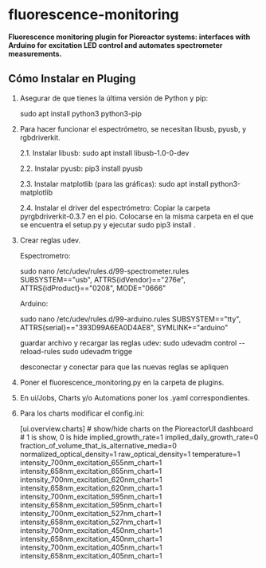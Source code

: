 # fluorescence-monitoring
**Fluorescence monitoring plugin for Pioreactor systems: interfaces with Arduino for excitation LED control and automates spectrometer measurements.**

## Cómo Instalar en Pluging
1. Asegurar de que tienes la última versión de Python y pip:

	sudo apt install python3 python3-pip


2. Para hacer funcionar el espectrómetro, se necesitan libusb, pyusb, y rgbdriverkit.

	2.1. Instalar libusb:
    		sudo apt install libusb-1.0-0-dev

    
	2.2. Instalar pyusb:
    		pip3 install pyusb
  
    
	2.3. Instalar matplotlib (para las gráficas):
    		sudo apt install python3-matplotlib
   
    
	2.4. Instalar el driver del espectrómetro:
    		Copiar la carpeta pyrgbdriverkit-0.3.7 en el pio.
		Colocarse en la misma carpeta en el que se encuentra el setup.py y ejecutar
		sudo pip3 install .

3. Crear reglas udev.

	Espectrometro:

	sudo nano /etc/udev/rules.d/99-spectrometer.rules
	SUBSYSTEM=="usb", ATTRS{idVendor}=="276e", ATTRS{idProduct}=="0208", MODE="0666"

	Arduino:

	sudo nano /etc/udev/rules.d/99-arduino.rules
	SUBSYSTEM=="tty", ATTRS{serial}=="393D99A6EA0D4AE8", SYMLINK+="arduino"


	guardar archivo y recargar las reglas udev:
	sudo udevadm control --reload-rules
	sudo udevadm trigge

	desconectar y conectar para que las nuevas reglas se apliquen


4. Poner el fluorescence_monitoring.py en la carpeta de plugins.

5. En ui/Jobs, Charts y/o Automations poner los .yaml correspondientes.

6. Para los charts modificar el config.ini:

	[ui.overview.charts]
	\# show/hide charts on the PioreactorUI dashboard
	\# 1 is show, 0 is hide
	implied_growth_rate=1
	implied_daily_growth_rate=0
	fraction_of_volume_that_is_alternative_media=0
	normalized_optical_density=1
	raw_optical_density=1
	temperature=1
	intensity_700nm_excitation_655nm_chart=1
	intensity_658nm_excitation_655nm_chart=1
	intensity_700nm_excitation_620nm_chart=1
	intensity_658nm_excitation_620nm_chart=1
	intensity_700nm_excitation_595nm_chart=1
	intensity_658nm_excitation_595nm_chart=1
	intensity_700nm_excitation_527nm_chart=1
	intensity_658nm_excitation_527nm_chart=1
	intensity_700nm_excitation_450nm_chart=1
	intensity_658nm_excitation_450nm_chart=1
	intensity_700nm_excitation_405nm_chart=1
	intensity_658nm_excitation_405nm_chart=1

